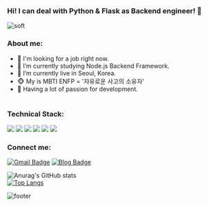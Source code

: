 ### Hi! I can deal with Python & Flask as Backend engineer! 👋
![soft](https://capsule-render.vercel.app/api?type=soft&color=auto&height=300&text=AlwaysHappy():%&fontSize=55&animation=twinkling)

### About me:
- 🧩 I'm looking for a job right now.
- 💪 I’m currently studying Node.js Backend Framework.
- 🏡 I’m currently live in Seoul, Korea.
- 🐵 My is MBTI ENFP = '자유로운 사고의 소유자'
- 🌱 Having a lot of passion for development.
<br><br>
### Technical Stack:
<img src="https://img.shields.io/badge/Python-3766AB?style=for-the-badge&logo=Python&logoColor=white"/></a>
<img src="https://img.shields.io/badge/Django-092E20?style=for-the-badge&logo=Django&logoColor=white"/></a>
<img src="https://img.shields.io/badge/Flask-000000?style=for-the-badge&logo=Flask&logoColor=white"/></a>
<img src="https://img.shields.io/badge/MySQL-4479A1?style=for-the-badge&logo=MySQL&logoColor=white"/></a>
<img src="https://img.shields.io/badge/Amazon AWS-232F3E?style=for-the-badge&logo=Amazon AWS&logoColor=white"/></a>
<img src="https://img.shields.io/badge/Docker-2496ED?style=for-the-badge&logo=Docker&logoColor=white"/></a>
<br>

### Connect me: 

[![Gmail Badge](https://img.shields.io/badge/Gmail-EA4335?style=for-the-badge&logo=Gmail&logoColor=white&link=mailto:ohwani7@gmail.com)](mailto:ohwani7@gmail.com) 
[![Blog Badge](http://img.shields.io/badge/DevBlog-4FC08D?&style=for-the-badge&logo=Vimeo&logoColor=white&link=https://velog.io/@ohwani)](https://velog.io/@ohwani)


![Anurag's GitHub stats](https://github-readme-stats.vercel.app/api?username=ohwani)
<br>
[![Top Langs](https://github-readme-stats.vercel.app/api/top-langs/?username=ohwani)](https://github.com/anuraghazra/github-readme-stats)

![footer](https://capsule-render.vercel.app/api?section=footer&color=00C4CC)
<!--
**ohwani/ohwani** is a ✨ _special_ ✨ repository because its `README.md` (this file) appears on your GitHub profile.

Here are some ideas to get you started:

- 🔭 I’m currently working on ...
- 🌱 I’m currently learning ...
- 👯 I’m looking to collaborate on ...
- 🤔 I’m looking for help with ...
- 💬 Ask me about ...
- 📫 How to reach me: ...
- 😄 Pronouns: ...
- ⚡ Fun fact: ...
-->
